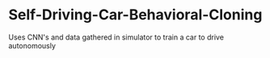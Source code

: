 # Self-Driving-Car-Behavioral-Cloning
Uses CNN's and data gathered in simulator to train a car to drive autonomously 
